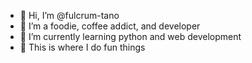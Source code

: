 - 👋 Hi, I’m @fulcrum-tano
- 💞️ I’m a foodie, coffee addict, and developer
- 🌱 I’m currently learning python and web development
- 👀 This is where I do fun things


<!---
fulcrum-tano/fulcrum-tano is a ✨ special ✨ repository because its `README.md` (this file) appears on your GitHub profile.
You can click the Preview link to take a look at your changes.
--->
